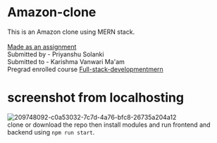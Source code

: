 # Amazon-clone
This is an Amazon clone using MERN stack.<br>
<br><u>Made as an assignment </u>
<br>Submitted by - Priyanshu Solanki
<br>Submitted to - Karishma Vanwari Ma'am 
<br> Pregrad enrolled course <a href="https://pregrad.in/full-stack-developmentmern/">Full-stack-developmentmern</a>
# screenshot from localhosting
![209748092-c0a53032-7c7d-4a76-bfc8-26735a204a12](https://github.com/scythe2330/Amazon-clone/assets/151831118/8415d593-ee54-4cd2-9f78-0f5b7a71bcff)
<br>
clone or download the repo then install modules and run frontend and backend using `npm run start`.
